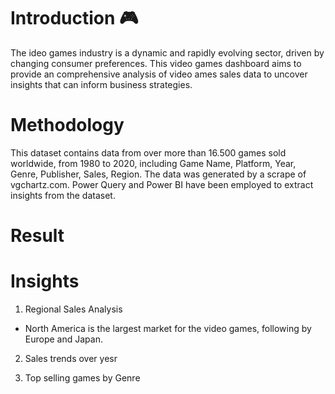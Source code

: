 # Introduction 🎮
The ideo games industry is a dynamic and rapidly evolving sector, driven by changing consumer preferences. This video games dashboard aims to provide an comprehensive analysis of video ames sales data to uncover insights that can inform business strategies.

# Methodology
This dataset contains data from over more than 16.500 games sold worldwide, from 1980 to 2020, including Game Name, Platform, Year, Genre, Publisher, Sales, Region. The data was generated by a scrape of vgchartz.com.
Power Query and Power BI have been employed to extract insights from the dataset.

# Result

# Insights
1. Regional Sales Analysis
- North America is the largest market for the video games, following by Europe and Japan.

2. Sales trends over yesr

3. Top selling games by Genre
